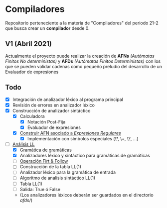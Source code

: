 # Compiladores
Repositorio perteneciente a la materia de "Compiladores" del periodo 21-2 que busca crear un **compilador** desde 0.

## V1 (Abril 2021)
Actualmente el proyecto puede realizar la creación de **AFNs** *(Autómatas Finitos No deterministas)* y **AFDs** *(Autómatas Finitos Deterministas)* con los que se pueden validar cadenas como pequeño preludio del desarrollo de un Evaluador de expresiones

## Todo
- [x] Integración de analizador léxico al programa principal
- [x] Revisión de errores en analizador léxico
- [x] Construcción de analizador sintáctico
  - [x] Calculadora
    - [x] Notación Post-Fija
    - [x] Evaluador de expresiones
  - [x] [Construir AFN asociado a *Expresiones Regulares*](https://drive.google.com/file/d/1nMw-Tmyvoyn0qH-aouC0-bm3Lay4z5UF/view)
    - [x] Implementación con símbolos especiales (\\*, \\+, \\?, ...)
- [ ] [Análisis LL](https://drive.google.com/file/d/1mlB4ACLrKcQ8D-cdlvT9GMHLGt77AhMO/view)
  - [x] [Gramática de gramáticas](https://drive.google.com/file/d/10th--Ndkvnp8YphKhJxvB40Uur5TkTQe/view)
  - [x] Analizadores léxico y sintáctico para gramáticas de gramáticas
  - [ ] [Operación Firt & Follow](https://drive.google.com/file/d/1CqzPvBLwa9CJU2FDxNhKhc8uVCE3qcv8/view)
  - [ ] Construcción de la tabla LL(1)
  - [ ] Analizador léxico para la gramática de entrada
  - [ ] Algoritmo de analisis sintáctico LL(1)
  - [ ] Tabla LL(1)
  - [ ] Salida: True ó False
  - (Los analizadores léxicos deberán ser guardados en el directorio *afds/*)